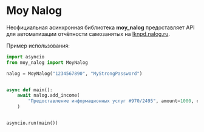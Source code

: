 # Moy Nalog

Неофициальная асинхронная библиотека **moy_nalog** предоставляет API для автоматизации отчётности самозанятых на [lknpd.nalog.ru](https://npd.nalog.ru/web-app/).


Пример использования:

```python
import asyncio
from moy_nalog import MoyNalog

nalog = MoyNalog("1234567890", "MyStrongPassword")


async def main():
    await nalog.add_income(
        "Предоставление информационных услуг #970/2495", amount=1000, quantity=1
    )


asyncio.run(main())
```